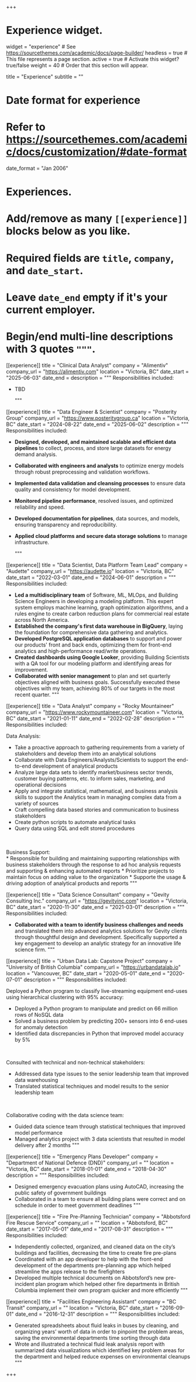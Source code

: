 +++
# Experience widget.
widget = "experience"  # See https://sourcethemes.com/academic/docs/page-builder/
headless = true  # This file represents a page section.
active = true  # Activate this widget? true/false
weight = 40  # Order that this section will appear.

title = "Experience"
subtitle = ""

# Date format for experience
#   Refer to https://sourcethemes.com/academic/docs/customization/#date-format
date_format = "Jan 2006"

# Experiences.
#   Add/remove as many `[[experience]]` blocks below as you like.
#   Required fields are `title`, `company`, and `date_start`.
#   Leave `date_end` empty if it's your current employer.
#   Begin/end multi-line descriptions with 3 quotes `"""`.

[[experience]]
  title = "Clinical Data Analyst"
  company = "Alimentiv"
  company_url = "https://alimentiv.com"
  location = "Victoria, BC"
  date_start = "2025-06-03"
  date_end =
  description = """
  Responsibilities included:
* TBD

  """

[[experience]]
  title = "Data Engineer & Scientist"
  company = "Posterity Group"
  company_url = "https://www.posteritygroup.ca"
  location = "Victoria, BC"
  date_start = "2024-08-22"
  date_end = "2025-06-02"
  description = """
  Responsibilities included:
* **Designed, developed, and maintained scalable and efficient data pipelines** to collect, process, and store large datasets for energy demand analysis.
* **Collaborated with engineers and analysts** to optimize energy models through robust preprocessing and validation workflows.
* **Implemented data validation and cleansing processes** to ensure data quality and consistency for model development.
* **Monitored pipeline performance**, resolved issues, and optimized reliability and speed.
* **Developed documentation for pipelines**, data sources, and models, ensuring transparency and reproducibility.
* **Applied cloud platforms and secure data storage solutions** to manage infrastructure.

  """


[[experience]]
  title = "Data Scientist, Data Platform Team Lead"
  company = "Audette"
  company_url = "https://audette.io"
  location = "Victoria, BC"
  date_start = "2022-03-01"
  date_end = "2024-06-01"
  description = """
  Responsibilities included:
  * **Led a multidisciplinary team** of Software, ML, MLOps, and Building Science Engineers in developing a modeling platform. This expert system employs machine learning, graph optimization algorithms, and a rules engine to create carbon reduction plans for commercial real estate across North America.
* **Established the company's first data warehouse in BigQuery**, laying the foundation for comprehensive data gathering and analytics.
* **Developed PostgreSQL application databases** to support and power our products' front and back ends, optimizing them for front-end analytics and high-performance read/write operations.
* **Created dashboards using Google Looker**, providing Building Scientists with a QA tool for our modeling platform and identifying areas for improvement.
* **Collaborated with senior management** to plan and set quarterly objectives aligned with business goals. Successfully executed these objectives with my team, achieving 80% of our targets in the most recent quarter.
  """

[[experience]]
  title = "Data Analyst"
  company = "Rocky Mountaineer"
  company_url = "https://www.rockymountaineer.com"
  location = "Victoria, BC"
  date_start = "2021-01-11"
  date_end = "2022-02-28"
  description = """
  Responsibilities included:
  
  Data Analysis: <br/>
  * Take a proactive approach to gathering requirements from a variety of stakeholders and develop them into an analytical solutions
  * Collaborate with Data Engineers/Analysts/Scientists to support the end-to-end development of analytical products 
  * Analyze large data sets to identify market/business sector trends, customer buying patterns, etc. to inform sales, marketing, and operational decisions
  * Apply and integrate statistical, mathematical, and business analysis skills to support the Analytics team in managing complex data from a variety of sources
  * Craft compelling data based stories and communication to business stakeholders
  * Create python scripts to automate analytical tasks
  * Query data using SQL and edit stored procedures
  <br/> 
  <br/>
 Business Support:
   <br/>
  * Responsible for building and maintaining supporting relationships with business stakeholders through the response to ad hoc analysis requests and supporting & enhancing automated reports
  * Prioritize projects to maintain focus on adding value to the organization
  * Supporte the usage & driving adoption of analytical products and reports
  """

[[experience]]
  title = "Data Science Consultant"
  company = "Gevity Consulting Inc."
  company_url = "https://gevityinc.com"
  location = "Victoria, BC"
  date_start = "2020-11-30"
  date_end = "2021-03-01"
  description = """
  Responsibilities included:
  * **Collaborated with a team to identify business challenges and needs** and translated them into advanced analytics solutions for Gevity clients through thoughtful design and development. Specifically supported a key engagement to develop an analytic strategy for an innovative life science firm.
  """

[[experience]]
  title = "Urban Data Lab: Capstone Project"
  company = "University of British Columbia"
  company_url = "https://urbandatalab.io"
  location = "Vancouver, BC"
  date_start = "2020-05-01"
  date_end = "2020-07-01"
  description = """
  Responsibilities included:
  
  Deployed a Python program to classify live-streaming equipment end-uses using hierarchical clustering with 95% accuracy: <br/>
  * Deployed a Python program to manipulate and predict on 66 million rows of NoSQL data
  * Solved a business problem by predicting 200+ sensors into 6 end-uses for anomaly detection
  * Identified data discrepancies in Python that improved model accuracy by 5%

  <br/>

  Consulted with technical and non-technical stakeholders: <br/>
  * Addressed data type issues to the senior leadership team that improved data warehousing 
  * Translated statistical techniques and model results to the senior leadership team 

  <br/>
  
  Collaborative coding with the data science team: <br/>
  * Guided data science team through statistical techniques that improved model performance
  * Managed analytics project with 3 data scientists that resulted in model delivery after 2 months
  """

[[experience]]
  title = "Emergency Plans Developer"
  company = "Department of National Defence (DND)"
  company_url = ""
  location = "Victoria, BC"
  date_start = "2018-01-01"
  date_end = "2018-04-30"
  description = """
  Responsibilities included:
  * Designed emergency evacuation plans using AutoCAD, increasing the public safety of government buildings
  * Collaborated in a team to ensure all building plans were correct and on schedule in order to meet government deadlines
  """


[[experience]]
  title = "Fire Pre-Planning Technician"
  company = "Abbotsford Fire Rescue Service"
  company_url = ""
  location = "Abbotsford, BC"
  date_start = "2017-05-01"
  date_end = "2017-08-31"
  description = """
  Responsibilities included:
  * Independently collected, organized, and cleaned data on the city’s buildings and facilities, decreasing the time to create fire pre-plans
  * Coordinated with an app developer to help with the front-end development of the departments pre-planning app which helped streamline the apps release to the firefighters
  * Developed multiple technical documents on Abbotsford’s new pre-incident plan program which helped other fire departments in British Columbia implement their own program quicker and more efficiently
  """
  


[[experience]]
  title = "Facilities Engineering Assistant"
  company = "BC Transit"
  company_url = ""
  location = "Victoria, BC"
  date_start = "2016-09-01"
  date_end = "2016-12-31"
  description = """
  Responsibilities included:
  * Generated spreadsheets about fluid leaks in buses by cleaning, and organizing years’ worth of data in order to pinpoint the problem areas, saving the environmental departments time sorting through data
  * Wrote and illustrated a technical fluid leak analysis report with summarized data visualizations which identified key problem areas for the department and helped reduce expenses on environmental cleanups
  """

+++
